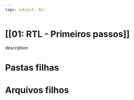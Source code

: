 ```yaml
---
tags: subject, dir
---
```


# [[01: RTL - Primeiros passos]]

description

# Pastas filhas



# Arquivos filhos



